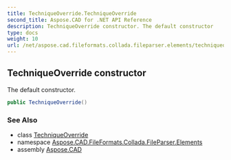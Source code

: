 ```yaml
---
title: TechniqueOverride.TechniqueOverride
second_title: Aspose.CAD for .NET API Reference
description: TechniqueOverride constructor. The default constructor
type: docs
weight: 10
url: /net/aspose.cad.fileformats.collada.fileparser.elements/techniqueoverride/techniqueoverride/
---
```

## TechniqueOverride constructor

The default constructor.

```csharp
public TechniqueOverride()
```

### See Also

* class [TechniqueOverride](../)
* namespace [Aspose.CAD.FileFormats.Collada.FileParser.Elements](../../techniqueoverride/)
* assembly [Aspose.CAD](../../../)


